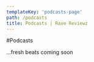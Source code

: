 ```yaml
---
templateKey: 'podcasts-page'
path: /podcasts
title: Podcasts | Rave Reviewz
---
```


#Podcasts

...fresh beats coming soon

